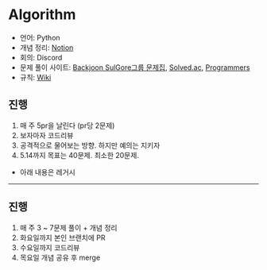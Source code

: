 # Algorithm

- 언어: Python
- 개념 정리: [Notion](https://sulgore.notion.site/b27bb3cdd99b4613a4bd601b03f112ea)
- 회의: Discord
- 문제 풀이 사이트: [Backjoon SulGore그룹 문제집](https://www.acmicpc.net/group/workbook/list/6864), [Solved.ac](https://solved.ac/class), [Programmers](https://programmers.co.kr/learn/challenges)
- 규칙: [Wiki](https://github.com/16-SulGore/Algorithm/wiki)

## 진행
1. 매 주 5pr을 날린다 (pr당 2문제)
2. 보자마자 코드리뷰
3. 공격적으로 물어보는 방향. 하지만 예의는 지키자
4. 5.14까지 목표는 40문제. 최소한 20문제.

- 아래 내용은 레거시
---
## 진행

1. 매 주 3 ~ 7문제 풀이 + 개념 정리
2. 화요일까지 본인 브랜치에 PR
3. 수요일까지 코드리뷰
4. 목요일 개념 공유 후 merge
